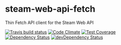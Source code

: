 # steam-web-api-fetch

Thin Fetch API client for the Steam Web API

[![Travis build status](http://img.shields.io/travis/ileri/steam-web-api-fetch.svg?style=flat)](https://travis-ci.org/ileri/steam-web-api-fetch)
[![Code Climate](https://codeclimate.com/github/ileri/steam-web-api-fetch/badges/gpa.svg)](https://codeclimate.com/github/ileri/steam-web-api-fetch)
[![Test Coverage](https://codeclimate.com/github/ileri/steam-web-api-fetch/badges/coverage.svg)](https://codeclimate.com/github/ileri/steam-web-api-fetch)
[![Dependency Status](https://david-dm.org/ileri/steam-web-api-fetch.svg)](https://david-dm.org/ileri/steam-web-api-fetch)
[![devDependency Status](https://david-dm.org/ileri/steam-web-api-fetch/dev-status.svg)](https://david-dm.org/ileri/steam-web-api-fetch#info=devDependencies)